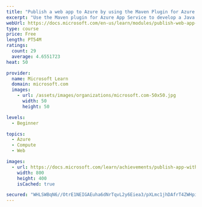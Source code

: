 ```yaml
---
title: "Publish a web app to Azure by using the Maven Plugin for Azure App Service"
excerpt: "Use the Maven plugin for Azure App Service to develop a Java web app and deploy the app to Azure."
webUrl: https://docs.microsoft.com/en-us/learn/modules/publish-web-app-with-maven-plugin-for-azure-app-service/
type: course
price: Free
length: PT54M
ratings:
  count: 29
  average: 4.6551723
heat: 50

provider:
  name: Microsoft Learn
  domain: microsoft.com
  images:
    - url: /assets/images/organizations/microsoft.com-50x50.jpg
      width: 50
      height: 50

levels:
  - Beginner

topics:
  - Azure
  - Compute
  - Web

images:
  - url: https://docs.microsoft.com/learn/achievements/publish-app-with-maven-plugin-for-azure-web-apps-social.png
    width: 800
    height: 400
    isCached: true

secured: "WHLSWBqN6//OtrE1NEIGAEuha6dNrTqvL2y6Eiea3/pXLmc1jhDAfrT4ZWHpi2IaYdoASdwvnicNBzK98RAsZ4JXCXWMA9vldDlUZ0Jvfmc4lYwHAzZPkNUZORRYmOAk0xGWZx0m0ZLo9rZZCSB4Jh5hB8EeWGLs7nrTPxkyieFmyvqA2OalGex6gdD46GxhG+VC1ZFMTwS7MXdpouz1bo9nJBEzOeKG84XbMLXKi5Qlj5ZG/lhxZ8WJZ2soULIVbX/gSun+WkSLYaszmtP3bNpTmXUcAZuTxNfoIynlM691SZKWKsyYMDYTJBzhqmeBUkjsv8LA7vLos2GGuhqGQrdOLt8IsW74sdTAHslAnrB4pK9YkQexAwzz54D3qhHLVwZszBfD0TQdN/3qKz0hdHtXlo4zKFB18O7uDW68hFo=;92gkkfKJN3iNGZz01qzFHg=="
---
```



